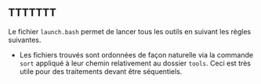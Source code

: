 TTTTTTT
----

Le fichier `launch.bash` permet de lancer tous les outils en suivant les règles suivantes.

   * Les fichiers trouvés sont ordonnées de façon naturelle via la commande `sort` appliqué à leur chemin relativement au dossier `tools`. Ceci est très utile pour des traitements devant être séquentiels.
